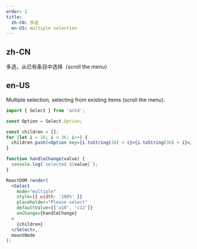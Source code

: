 ```yaml
---
order: 2
title:
  zh-CN: 多选
  en-US: multiple selection
---
```


## zh-CN

多选，从已有条目中选择（scroll the menu）

## en-US

Multiple selection, selecting from existing items (scroll the menu).

````jsx
import { Select } from 'antd';

const Option = Select.Option;

const children = [];
for (let i = 10; i < 36; i++) {
  children.push(<Option key={i.toString(36) + i}>{i.toString(36) + i}</Option>);
}

function handleChange(value) {
  console.log(`selected ${value}`);
}

ReactDOM.render(
  <Select
    mode="multiple"
    style={{ width: '100%' }}
    placeholder="Please select"
    defaultValue={['a10', 'c12']}
    onChange={handleChange}
  >
    {children}
  </Select>,
  mountNode
);
````
